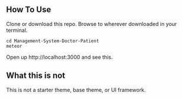 
## How To Use

Clone or download this repo. Browse to wherever downloaded in your terminal.

```
cd Management-System-Doctor-Patient
meteor
```

Open up http://localhost:3000 and see this.


## What this is not

This is not a starter theme, base theme, or UI framework.
